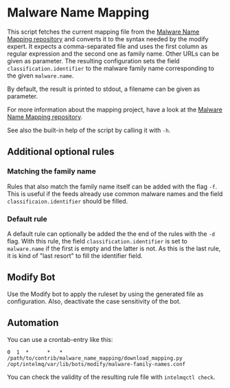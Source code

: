 Malware Name Mapping
====================

This script fetches the current mapping file from the [Malware Name Mapping repository](https://github.com/certtools/malware_name_mapping/raw/master/mapping.csv) and converts it to the syntax needed by the modify expert.
It expects a comma-separated file and uses the first column as regular expression and the second one as family name. Other URLs can be given as parameter.
The resulting configuration sets the field `classification.identifier` to the malware family name corresponding to the given `malware.name`.

By default, the result is printed to stdout, a filename can be given as parameter.

For more information about the mapping project, have a look at the [Malware Name Mapping repository](https://github.com/certtools/malware_name_mapping).

See also the built-in help of the script by calling it with `-h`.

Additional optional rules
----------------

### Matching the family name

Rules that also match the family name itself can be added with the flag `-f`.
This is useful if the feeds already use common malware names and the field `classificaion.identifier` should be filled.

### Default rule

A default rule can optionally be added the the end of the rules with the `-d` flag.
With this rule, the field `classification.identifier` is set to `malware.name` if the first is empty and the latter is not.
As this is the last rule, it is kind of "last resort" to fill the identifier field.

Modify Bot
----------

Use the Modify bot to apply the ruleset by using the generated file as configuration. Also, deactivate the case sensitivity of the bot.

Automation
----------

You can use a crontab-entry like this:
```
0  1  *      *   *   /path/to/contrib/malware_name_mapping/download_mapping.py /opt/intelmq/var/lib/bots/modify/malware-family-names.conf
```
You can check the validity of the resulting rule file with `intelmqctl check`.
